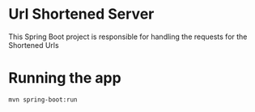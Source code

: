 # Url Shortened Server

This Spring Boot project is responsible for handling the requests for the Shortened Urls

# Running the app

```
mvn spring-boot:run
```
